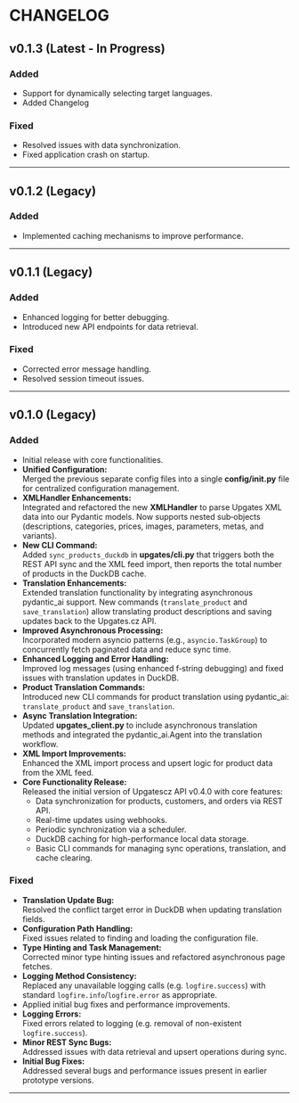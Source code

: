 # CHANGELOG

## v0.1.3 (Latest - In Progress)
### Added
- Support for dynamically selecting target languages.
- Added Changelog
  
### Fixed
- Resolved issues with data synchronization.
- Fixed application crash on startup.

---

## v0.1.2 (Legacy)
### Added
- Implemented caching mechanisms to improve performance.

---

## v0.1.1 (Legacy)
### Added
- Enhanced logging for better debugging.
- Introduced new API endpoints for data retrieval.
  
### Fixed
- Corrected error message handling.
- Resolved session timeout issues.

---

## v0.1.0 (Legacy)
### Added
- Initial release with core functionalities.
- **Unified Configuration:**  
  Merged the previous separate config files into a single **config/__init__.py** file for centralized configuration management.
- **XMLHandler Enhancements:**  
  Integrated and refactored the new **XMLHandler** to parse Upgates XML data into our Pydantic models. Now supports nested sub‑objects (descriptions, categories, prices, images, parameters, metas, and variants).
- **New CLI Command:**  
  Added `sync_products_duckdb` in **upgates/cli.py** that triggers both the REST API sync and the XML feed import, then reports the total number of products in the DuckDB cache.
- **Translation Enhancements:**  
  Extended translation functionality by integrating asynchronous pydantic_ai support. New commands (`translate_product` and `save_translation`) allow translating product descriptions and saving updates back to the Upgates.cz API.
- **Improved Asynchronous Processing:**  
  Incorporated modern asyncio patterns (e.g., `asyncio.TaskGroup`) to concurrently fetch paginated data and reduce sync time.
- **Enhanced Logging and Error Handling:**  
  Improved log messages (using enhanced f‑string debugging) and fixed issues with translation updates in DuckDB.
- **Product Translation Commands:**  
  Introduced new CLI commands for product translation using pydantic_ai: `translate_product` and `save_translation`.
- **Async Translation Integration:**  
  Updated **upgates_client.py** to include asynchronous translation methods and integrated the pydantic_ai.Agent into the translation workflow.
- **XML Import Improvements:**  
  Enhanced the XML import process and upsert logic for product data from the XML feed.
- **Core Functionality Release:**  
  Released the initial version of Upgatescz API v0.4.0 with core features:
  - Data synchronization for products, customers, and orders via REST API.
  - Real-time updates using webhooks.
  - Periodic synchronization via a scheduler.
  - DuckDB caching for high-performance local data storage.
  - Basic CLI commands for managing sync operations, translation, and cache clearing.

### Fixed
- **Translation Update Bug:**  
  Resolved the conflict target error in DuckDB when updating translation fields.
- **Configuration Path Handling:**  
  Fixed issues related to finding and loading the configuration file.
- **Type Hinting and Task Management:**  
  Corrected minor type hinting issues and refactored asynchronous page fetches.
- **Logging Method Consistency:**  
  Replaced any unavailable logging calls (e.g. `logfire.success`) with standard `logfire.info`/`logfire.error` as appropriate.
- Applied initial bug fixes and performance improvements.
- **Logging Errors:**  
  Fixed errors related to logging (e.g. removal of non-existent `logfire.success`).
- **Minor REST Sync Bugs:**  
  Addressed issues with data retrieval and upsert operations during sync.
- **Initial Bug Fixes:**  
  Addressed several bugs and performance issues present in earlier prototype versions.

---

